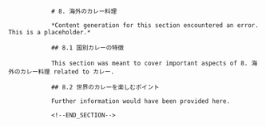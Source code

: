 
                # 8. 海外のカレー料理
                
                *Content generation for this section encountered an error. This is a placeholder.*
                
                ## 8.1 国別カレーの特徴
                
                This section was meant to cover important aspects of 8. 海外のカレー料理 related to カレー.
                
                ## 8.2 世界のカレーを楽しむポイント
                
                Further information would have been provided here.
                
                <!--END_SECTION-->
                